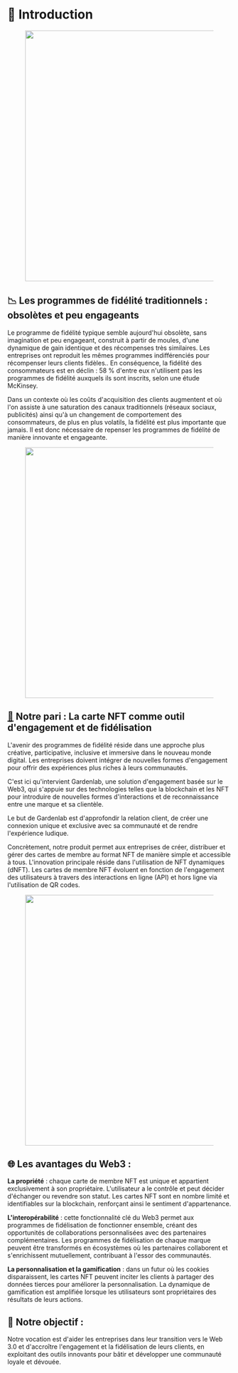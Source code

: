 # 👋 Introduction

<figure><img src=".gitbook/assets/Présentation produit gardenlab (3).jpg" alt="" width="563"><figcaption></figcaption></figure>

## 📉 Les programmes de fidélité traditionnels : obsolètes et peu engageants

Le programme de fidélité typique semble aujourd'hui obsolète, sans imagination et peu engageant, construit à partir de moules, d'une dynamique de gain identique et des récompenses très similaires. Les entreprises ont reproduit les mêmes programmes indifférenciés pour récompenser leurs clients fidèles.. En conséquence, la fidélité des consommateurs est en déclin : 58 % d'entre eux n'utilisent pas les programmes de fidélité auxquels ils sont inscrits, selon une étude McKinsey.

Dans un contexte où les coûts d'acquisition des clients augmentent et où l'on assiste à une saturation des canaux traditionnels (réseaux sociaux, publicités) ainsi qu'à un changement de comportement des consommateurs, de plus en plus volatils, la fidélité est plus importante que jamais. Il est donc nécessaire de repenser les programmes de fidélité de manière innovante et engageante.



<figure><img src=".gitbook/assets/Présentation produit gardenlab (1).jpg" alt="" width="563"><figcaption></figcaption></figure>

## [🧬](https://emojiterra.com/fr/acide-desoxyribonucleique-adn/) Notre pari : La carte NFT comme outil d'engagement et de fidélisation&#x20;

L'avenir des programmes de fidélité réside dans une approche plus créative, participative, inclusive et immersive dans le nouveau monde digital. Les entreprises doivent intégrer de nouvelles formes d'engagement pour offrir des expériences plus riches à leurs communautés.

C'est ici qu'intervient Gardenlab, une solution d'engagement basée sur le Web3, qui s'appuie sur des technologies telles que la blockchain et les NFT pour introduire de nouvelles formes d'interactions et de reconnaissance entre une marque et sa clientèle.

Le but de Gardenlab est d'approfondir la relation client, de créer une connexion unique et exclusive avec sa communauté et de rendre l'expérience ludique.

Concrètement, notre produit permet aux entreprises de créer, distribuer et gérer des cartes de membre au format NFT de manière simple et accessible à tous. L'innovation principale réside dans l'utilisation de NFT dynamiques (dNFT). Les cartes de membre NFT évoluent en fonction de l'engagement des utilisateurs à travers des interactions en ligne (API) et hors ligne via l'utilisation de QR codes.



<figure><img src=".gitbook/assets/Présentation produit gardenlab (2) (1).jpg" alt="" width="563"><figcaption></figcaption></figure>

## 🌐 Les avantages du Web3 :&#x20;

**La propriété** : chaque carte de membre NFT est unique et appartient exclusivement à son propriétaire. L'utilisateur a le contrôle et peut décider d'échanger ou revendre son statut. Les cartes NFT sont en nombre limité et identifiables sur la blockchain, renforçant ainsi le sentiment d'appartenance.&#x20;

**L'interopérabilité** : cette fonctionnalité clé du Web3 permet aux programmes de fidélisation de fonctionner ensemble, créant des opportunités de collaborations personnalisées avec des partenaires complémentaires. Les programmes de fidélisation de chaque marque peuvent être transformés en écosystèmes où les partenaires collaborent et s'enrichissent mutuellement, contribuant à l'essor des communautés.

**La personnalisation et la gamification** : dans un futur où les cookies disparaissent, les cartes NFT peuvent inciter les clients à partager des données tierces pour améliorer la personnalisation. La dynamique de gamification est amplifiée lorsque les utilisateurs sont propriétaires des résultats de leurs actions.&#x20;



## 🚀 Notre objectif :&#x20;

Notre vocation est d'aider les entreprises dans leur transition vers le Web 3.0 et d'accroître l'engagement et la fidélisation de leurs clients, en exploitant des outils innovants pour bâtir et développer une communauté loyale et dévouée.





